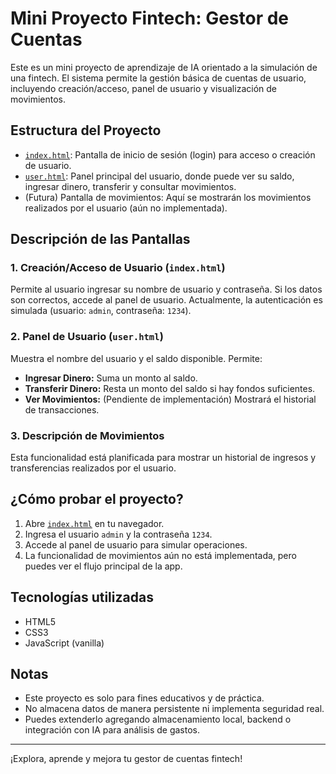 # Mini Proyecto Fintech: Gestor de Cuentas

Este es un mini proyecto de aprendizaje de IA orientado a la simulación de una fintech. El sistema permite la gestión básica de cuentas de usuario, incluyendo creación/acceso, panel de usuario y visualización de movimientos.

## Estructura del Proyecto

- [`index.html`](proyectoIntegrador/index.html): Pantalla de inicio de sesión (login) para acceso o creación de usuario.
- [`user.html`](proyectoIntegrador/user.html): Panel principal del usuario, donde puede ver su saldo, ingresar dinero, transferir y consultar movimientos.
- (Futura) Pantalla de movimientos: Aquí se mostrarán los movimientos realizados por el usuario (aún no implementada).

## Descripción de las Pantallas

### 1. Creación/Acceso de Usuario (`index.html`)
Permite al usuario ingresar su nombre de usuario y contraseña. Si los datos son correctos, accede al panel de usuario. Actualmente, la autenticación es simulada (usuario: `admin`, contraseña: `1234`).

### 2. Panel de Usuario (`user.html`)
Muestra el nombre del usuario y el saldo disponible. Permite:
- **Ingresar Dinero:** Suma un monto al saldo.
- **Transferir Dinero:** Resta un monto del saldo si hay fondos suficientes.
- **Ver Movimientos:** (Pendiente de implementación) Mostrará el historial de transacciones.

### 3. Descripción de Movimientos
Esta funcionalidad está planificada para mostrar un historial de ingresos y transferencias realizados por el usuario.

## ¿Cómo probar el proyecto?

1. Abre [`index.html`](proyectoIntegrador/index.html) en tu navegador.
2. Ingresa el usuario `admin` y la contraseña `1234`.
3. Accede al panel de usuario para simular operaciones.
4. La funcionalidad de movimientos aún no está implementada, pero puedes ver el flujo principal de la app.

## Tecnologías utilizadas

- HTML5
- CSS3
- JavaScript (vanilla)

## Notas

- Este proyecto es solo para fines educativos y de práctica.
- No almacena datos de manera persistente ni implementa seguridad real.
- Puedes extenderlo agregando almacenamiento local, backend o integración con IA para análisis de gastos.

---
¡Explora, aprende y mejora tu gestor de cuentas fintech!